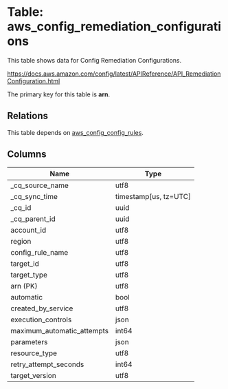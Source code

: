 # Table: aws_config_remediation_configurations

This table shows data for Config Remediation Configurations.

https://docs.aws.amazon.com/config/latest/APIReference/API_RemediationConfiguration.html

The primary key for this table is **arn**.

## Relations

This table depends on [aws_config_config_rules](aws_config_config_rules).

## Columns

| Name          | Type          |
| ------------- | ------------- |
|_cq_source_name|utf8|
|_cq_sync_time|timestamp[us, tz=UTC]|
|_cq_id|uuid|
|_cq_parent_id|uuid|
|account_id|utf8|
|region|utf8|
|config_rule_name|utf8|
|target_id|utf8|
|target_type|utf8|
|arn (PK)|utf8|
|automatic|bool|
|created_by_service|utf8|
|execution_controls|json|
|maximum_automatic_attempts|int64|
|parameters|json|
|resource_type|utf8|
|retry_attempt_seconds|int64|
|target_version|utf8|